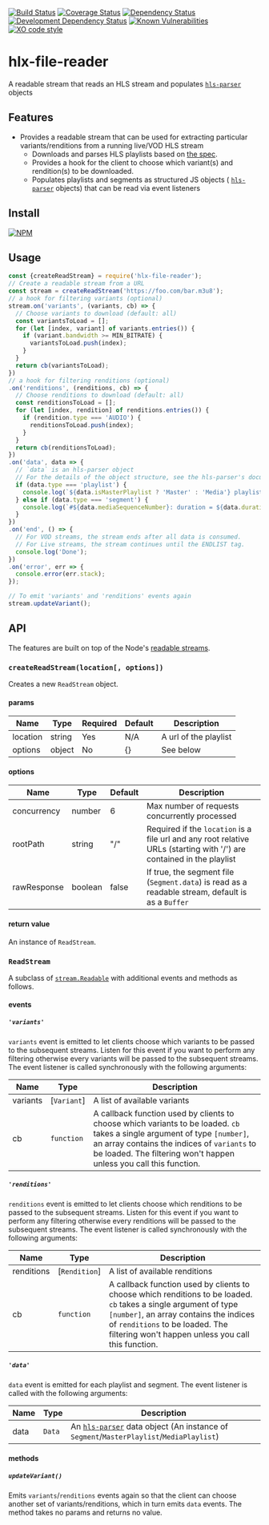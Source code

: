 [![Build Status](https://travis-ci.org/hlxjs/hlx-file-reader.svg?branch=master)](https://travis-ci.org/hlxjs/hlx-file-reader)
[![Coverage Status](https://coveralls.io/repos/github/hlxjs/hlx-file-reader/badge.svg?branch=master)](https://coveralls.io/github/hlxjs/hlx-file-reader?branch=master)
[![Dependency Status](https://david-dm.org/hlxjs/hlx-file-reader.svg)](https://david-dm.org/hlxjs/hlx-file-reader)
[![Development Dependency Status](https://david-dm.org/hlxjs/hlx-file-reader/dev-status.svg)](https://david-dm.org/hlxjs/hlx-file-reader#info=devDependencies)
[![Known Vulnerabilities](https://snyk.io/test/github/hlxjs/hlx-file-reader/badge.svg)](https://snyk.io/test/github/hlxjs/hlx-file-reader)
[![XO code style](https://img.shields.io/badge/code_style-XO-5ed9c7.svg)](https://github.com/sindresorhus/xo)

# hlx-file-reader

A readable stream that reads an HLS stream and populates [`hls-parser`](https://github.com/kuu/hls-parser) objects

## Features
* Provides a readable stream that can be used for extracting particular variants/renditions from a running live/VOD HLS stream
  * Downloads and parses HLS playlists based on [the spec](https://tools.ietf.org/html/draft-pantos-http-live-streaming-21).
  * Provides a hook for the client to choose which variant(s) and rendition(s) to be downloaded.
  * Populates playlists and segments as structured JS objects ( [`hls-parser`](https://github.com/kuu/hls-parser) objects) that can be read via event listeners

## Install
[![NPM](https://nodei.co/npm/hlx-file-reader.png?mini=true)](https://nodei.co/npm/hlx-file-reader/)

## Usage
```js
const {createReadStream} = require('hlx-file-reader');
// Create a readable stream from a URL
const stream = createReadStream('https://foo.com/bar.m3u8');
// a hook for filtering variants (optional)
stream.on('variants', (variants, cb) => {
  // Choose variants to download (default: all)
  const variantsToLoad = [];
  for (let [index, variant] of variants.entries()) {
    if (variant.bandwidth >= MIN_BITRATE) {
      variantsToLoad.push(index);
    }
  }
  return cb(variantsToLoad);
})
// a hook for filtering renditions (optional)
.on('renditions', (renditions, cb) => {
  // Choose renditions to download (default: all)
  const renditionsToLoad = [];
  for (let [index, rendition] of renditions.entries()) {
    if (rendition.type === 'AUDIO') {
      renditionsToLoad.push(index);
    }
  }
  return cb(renditionsToLoad);
})
.on('data', data => {
  // `data` is an hls-parser object
  // For the details of the object structure, see the hls-parser's document
  if (data.type === 'playlist') {
    console.log(`${data.isMasterPlaylist ? 'Master' : 'Media'} playlist`);
  } else if (data.type === 'segment') {
    console.log(`#${data.mediaSequenceNumber}: duration = ${data.duration}, byte length = ${data.data.length}`);
  }
})
.on('end', () => {
  // For VOD streams, the stream ends after all data is consumed.
  // For Live streams, the stream continues until the ENDLIST tag.
  console.log('Done');
})
.on('error', err => {
  console.error(err.stack);
});

// To emit 'variants' and 'renditions' events again
stream.updateVariant();
```

## API
The features are built on top of the Node's [readable streams](https://nodejs.org/api/stream.html#stream_readable_streams).

### `createReadStream(location[, options])`
Creates a new `ReadStream` object.

#### params
| Name    | Type   | Required | Default | Description   |
| ------- | ------ | -------- | ------- | ------------- |
| location     | string | Yes      | N/A     | A url of the playlist  |
| options | object | No       | {}      | See below     |

#### options
| Name        | Type   | Default | Description                       |
| ----------- | ------ | ------- | --------------------------------- |
| concurrency | number | 6       | Max number of requests concurrently processed |
| rootPath | string | "/" | Required if the `location` is a file url and any root relative URLs (starting with '/') are contained in the playlist |
| rawResponse | boolean | false   | If true, the segment file (`Segment.data`) is read as a readable stream, default is as a `Buffer` |

#### return value
An instance of `ReadStream`.

### `ReadStream`
A subclass of [`stream.Readable`](https://nodejs.org/api/stream.html#stream_readable_streams) with additional events and methods as follows.

#### events

##### `'variants'`
`variants` event is emitted to let clients choose which variants to be passed to the subsequent streams. Listen for this event if you want to perform any filtering otherwise every variants will be passed to the subsequent streams. The event listener is called synchronously with the following arguments:

| Name     | Type       | Description                                       |
| -------- | ---------- | ------------------------------------------------- |
| variants | [`Variant`]    | A list of available variants                |
| cb       | `function` | A callback function used by clients to choose which variants to be loaded. `cb` takes a single argument of type `[number]`, an array contains the indices of `variants` to be loaded. The filtering won't happen unless you call this function.  |

##### `'renditions'`
`renditions` event is emitted to let clients choose which renditions to be passed to the subsequent streams. Listen for this event if you want to perform any filtering otherwise every renditions will be passed to the subsequent streams. The event listener is called synchronously with the following arguments:

| Name       | Type       | Description                                       |
| ---------- | ---------- | ------------------------------------------------- |
| renditions | [`Rendition`]    | A list of available renditions              |
| cb         | `function` | A callback function used by clients to choose which renditions to be loaded. `cb` takes a single argument of type `[number]`, an array contains the indices of `renditions` to be loaded. The filtering won't happen unless you call this function. |

##### `'data'`
`data` event is emitted for each playlist and segment. The event listener is called with the following arguments:

| Name    | Type      | Description              |
| ------- | --------- | ------------------------ |
| data | `Data` | An [`hls-parser`](https://github.com/kuu/hls-parser) data object (An instance of `Segment`/`MasterPlaylist`/`MediaPlaylist`) |

#### methods

##### `updateVariant()`
Emits `variants`/`renditions` events again so that the client can choose another set of variants/renditions, which in turn emits `data` events. The method takes no params and returns no value.
